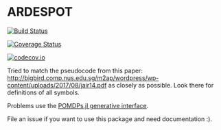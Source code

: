 # ARDESPOT

[![Build Status](https://travis-ci.org/sisl/ARDESPOT.jl.svg?branch=master)](https://travis-ci.org/sisl/ARDESPOT.jl)

[![Coverage Status](https://coveralls.io/repos/sisl/ARDESPOT.jl/badge.svg?branch=master&service=github)](https://coveralls.io/github/sisl/ARDESPOT.jl?branch=master)

[![codecov.io](http://codecov.io/github/sisl/ARDESPOT.jl/coverage.svg?branch=master)](http://codecov.io/github/sisl/ARDESPOT.jl?branch=master)

Tried to match the pseudocode from this paper: http://bigbird.comp.nus.edu.sg/m2ap/wordpress/wp-content/uploads/2017/08/jair14.pdf as closely as possible. Look there for definitions of all symbols.

Problems use the [POMDPs.jl generative interface](https://github.com/JuliaPOMDP/POMDPs.jl).

File an issue if you want to use this package and need documentation :).
